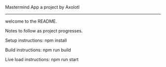 Mastermind App
a project by Axolotl

---

welcome to the README. 

Notes to follow as project progresses. 

Setup instructions: 
npm install

Build instructions:
npm run build

Live load instructions:
npm run start